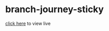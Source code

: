 # branch-journey-sticky

[click here](https://ethanneff.github.io/branch-journey-sticky) to view live
